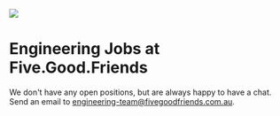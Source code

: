 ![](https://cloud.githubusercontent.com/assets/19860/18533550/2956aa6e-7b27-11e6-846e-43096e17ec25.png)

# Engineering Jobs at Five.Good.Friends

We don't have any open positions, but are always happy to have a chat. Send an email to engineering-team@fivegoodfriends.com.au.
